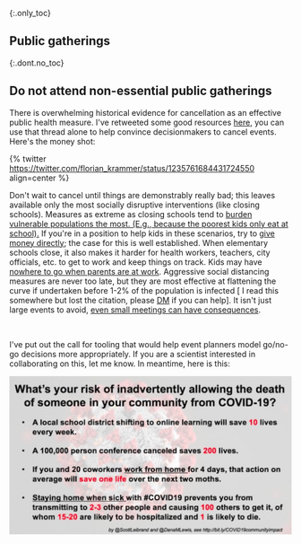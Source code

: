 {:.only_toc}
## Public gatherings

{:.dont.no_toc}
## Do not attend non-essential public gatherings

There is overwhelming historical evidence for cancellation as an effective public health measure. I've retweeted some good resources
[here](https://twitter.com/joshmich/status/1235906489921007616), you can use that thread alone to help convince decisionmakers to cancel events.
Here's the money shot:

{% twitter https://twitter.com/florian_krammer/status/1235761684431724550 align=center %}

Don't wait to cancel until things are demonstrably really bad; this leaves available only the most socially disruptive interventions (like closing schools). Measures as extreme as closing schools tend to [burden vulnerable populations the most. (E.g., because the poorest kids only
eat at school).](https://twitter.com/AWhitTwit/status/1236010269605687296) If you're in a position to help kids in these scenarios, try to [give money directly](https://twitter.com/ClintSmithIII/status/1237004025331167233); the case for this is well established. When elementary schools close, it also makes it harder for health workers, teachers, city officials, etc. to get to work and keep things on track. Kids may have [nowhere to go
when parents are at work](https://twitter.com/AWhitTwit/status/1236010269605687296). Aggressive social distancing measures are never too late, but they are most effective at flattening the curve if undertaken before 1-2% of the population is infected \[ I read this somewhere but lost the citation, please [DM](https://twitter.com/figgyjam) if you can help\]. It isn't just large events to avoid, [even small meetings can have
consequences](https://www.bloomberg.com/news/articles/2020-03-06/biogen-employees-test-positive-for-covid-19-after-boston-meeting?utm_medium=social&utm_campaign=socialflow-organic&utm_source=twitter&cmpid=socialflow-twitter-business&utm_content=business).

 

I've put out the call for tooling that would help event planners model go/no-go decisions more appropriately. If you are a scientist interested in collaborating on this, let me know. In meantime, here is this:

![](images/en/risk-of-allowing-death.png)
